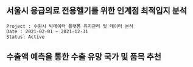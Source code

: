## 서울시 응급의료 전용헬기를 위한 인계점 최적입지 분석
~~~
Project : 수원시 빅데이터 플랫폼 유지관리 및 데이터 분석
Date : 2021-02-01 ~ 2021-12-31
Status: Active
~~~


## 수출액 예측을 통한 수출 유망 국가 및 품목 추천
